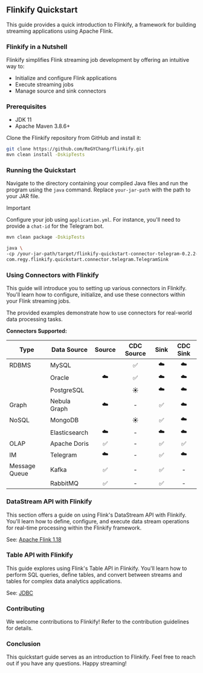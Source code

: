 ## Flinkify Quickstart

This guide provides a quick introduction to Flinkify, a framework for building streaming
applications using Apache
Flink.

### Flinkify in a Nutshell

Flinkify simplifies Flink streaming job development by offering an intuitive way to:

* Initialize and configure Flink applications
* Execute streaming jobs
* Manage source and sink connectors

### Prerequisites

* JDK 11
* Apache Maven 3.8.6+

Clone the Flinkify repository from GitHub and install it:

```bash
git clone https://github.com/ReGYChang/flinkify.git
mvn clean install -DskipTests
```

### Running the Quickstart

Navigate to the directory containing your compiled Java files and run the program using the `java`
command.
Replace `your-jar-path` with the path to your JAR file.

> [!IMPORTANT]
> Configure your job using `application.yml`. For instance, you'll need to provide a `chat-id` for
> the Telegram bot.

```bash
mvn clean package -DskipTests

java \
-cp /your-jar-path/target/flinkify-quickstart-connector-telegram-0.2.2-SNAPSHOT-jar-with-dependencies.jar \
com.regy.flinkify.quickstart.connector.telegram.TelegramSink
```

### Using Connectors with Flinkify

This guide will introduce you to setting up various connectors in Flinkify. You'll learn how to
configure, initialize,
and use these connectors within your Flink streaming jobs.

The provided examples demonstrate how to use connectors for real-world data processing tasks.

**Connectors Supported:**

| Type          | Data Source   | Source | CDC Source | Sink | CDC Sink |
|---------------|---------------|:------:|:----------:|:----:|:--------:|
| RDBMS         | MySQL         |   ️    |     ✅      |  ☁️  |    ☁️    |
|               | Oracle        |   ☁️   |     ✅      |  ☁️  |    ☁️    |
|               | PostgreSQL    |   ️    |     ☀️     |  ☁️  |    ☁️    |
| Graph         | Nebula Graph  |   ☁️   |     -      |  ✅   |    ☁️    |
| NoSQL         | MongoDB       |   ️    |     ☀️     |  ✅   |    ☁️    |
|               | Elasticsearch |   ☁️   |     -      |  ☁️  |    ☁️    |
| OLAP          | Apache Doris  |   ✅    |     -      |  ✅   |    ✅     |
| IM            | Telegram      |   ☁️   |     -      |  ✅   |    ☁️    |
| Message Queue | Kafka         |   ✅    |     -      |  ✅   |    -     |
|               | RabbitMQ      |   ✅    |     -      |  ✅   |    -     |

### DataStream API with Flinkify

This section offers a guide on using Flink's DataStream API with Flinkify. You'll learn how to
define, configure, and
execute data stream operations for real-time processing within the Flinkify framework.

See: [Apache Flink 1.18](https://nightlies.apache.org/flink/flink-docs-release-1.18/)

### Table API with Flinkify

This guide explores using Flink's Table API in Flinkify. You'll learn how to perform SQL queries,
define tables, and
convert between streams and tables for complex data analytics applications.

See: [JDBC](flinkify-quickstart-table)

### Contributing

We welcome contributions to Flinkify! Refer to the contribution guidelines for details.

### Conclusion

This quickstart guide serves as an introduction to Flinkify. Feel free to reach out if you have any
questions. Happy
streaming!